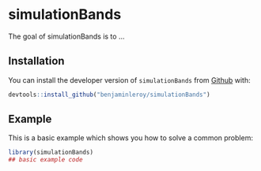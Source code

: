 
<!-- README.md is generated from README.Rmd. Please edit that file -->

# simulationBands

<!-- badges: start -->

<!-- badges: end -->

The goal of simulationBands is to …

## Installation

You can install the developer version of `simulationBands` from
[Github](www.github.com) with:

``` r
devtools::install_github("benjaminleroy/simulationBands")
```

## Example

This is a basic example which shows you how to solve a common problem:

``` r
library(simulationBands)
## basic example code
```

